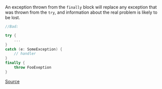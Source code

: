 An exception thrown from the `finally` block will replace any exception that was thrown from the `try`,
 and information about the real problem is likely to be lost.
 
 ```kotlin
 //Bad:
 
 try {
     ...
 }
 catch (e: SomeException) {
     // handler
 }
 finally {
     throw FooExeption
 }
 
 ```
 
 [Source](https://stackoverflow.com/questions/31725629/is-throwing-an-exception-inside-a-finally-block-a-performance-issue)